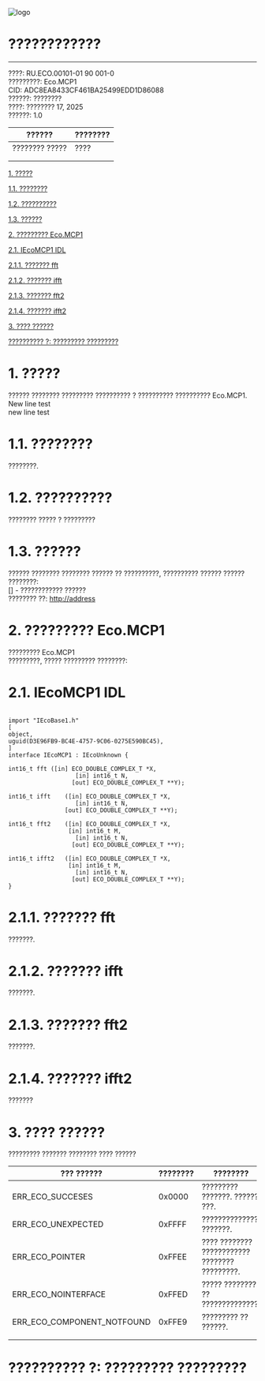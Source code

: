 ![logo](img_/tmp/tmp.9Wgb8RyaaC/RU.ECO.00101-01_90_001-0/header-logo.png)  
  
  
  
  

# ????????????  
****  
????: RU.ECO.00101-01 90 001-0  
?????????: Eco.MCP1  
CID: ADC8EA8433CF461BA25499EDD1D86088  
??????: ????????  
????: ???????? 17, 2025  
??????: 1.0  
  
|**??????**|**????????**|
| --- | --- |
|???????? ?????|????|
|||
|||
  
  
<spoiler title="Content">  
  
[1. ?????](#ch1--?????)  
  
  
[1.1. ????????](#ch1-1--????????)  
  
  
[1.2. ??????????](#ch1-2--??????????)  
  
  
[1.3. ??????](#ch1-3--??????)  
  
  
[2. ????????? Eco.MCP1](#ch2--?????????-ecomcp1)  
  
  
[2.1. IEcoMCP1 IDL](#ch2-1--iecomcp1-idl)  
  
  
[2.1.1. ??????? fft](#ch2-1-1--???????-fft)  
  
  
[2.1.2. ??????? ifft](#ch2-1-2--???????-ifft)  
  
  
[2.1.3. ??????? fft2](#ch2-1-3--???????-fft2)  
  
  
[2.1.4. ??????? ifft2](#ch2-1-4--???????-ifft2)  
  
  
[3. ???? ??????](#ch3--????-??????)  
  
  
[?????????? ?: ????????? ?????????](#??????????-?-?????????-?????????)  
  
  
</spoiler>  
  

# <a id="ch1--?????"></a>1. ?????  
?????? ???????? ????????? ?????????? ? ?????????? ?????????? Eco.MCP1.  
New line test  
new line test  
  

# <a id="ch1-1--????????"></a>1.1. ????????  
????????.  
  

# <a id="ch1-2--??????????"></a>1.2. ??????????  
  
???????? ????? ? ?????????  
  

# <a id="ch1-3--??????"></a>1.3. ??????  
?????? ???????? ???????? ?????? ?? ??????????, ?????????? ?????? ?????? ????????:   
[] - ???????????? ??????  
???????? ??: <u>http://address</u>  
  

# <a id="ch2--?????????-ecomcp1"></a>2. ????????? Eco.MCP1  
  
????????? Eco.MCP1   
?????????, ????? ????????? ????????:  
  
  
  

# <a id="ch2-1--iecomcp1-idl"></a>2.1. IEcoMCP1 IDL  
  
```vbscript
  
import "IEcoBase1.h"  
[  
object,  
uguid(D3E96FB9-BC4E-4757-9C06-0275E590BC45),  
]  
interface IEcoMCP1 : IEcoUnknown {  
  
int16_t	fft	([in] ECO_DOUBLE_COMPLEX_T *X,  
                   [in] int16_t N,  
                  [out] ECO_DOUBLE_COMPLEX_T **Y);  
	  
int16_t	ifft	([in] ECO_DOUBLE_COMPLEX_T *X,  
                   [in] int16_t N,  
	            [out] ECO_DOUBLE_COMPLEX_T **Y);  
	  
int16_t	fft2	([in] ECO_DOUBLE_COMPLEX_T *X,  
	             [in] int16_t M,  
                   [in] int16_t N,  
                  [out] ECO_DOUBLE_COMPLEX_T **Y);  
	  
int16_t	ifft2	([in] ECO_DOUBLE_COMPLEX_T *X,  
	             [in] int16_t M,  
                   [in] int16_t N,  
                  [out] ECO_DOUBLE_COMPLEX_T **Y);  
}		  
```  

# <a id="ch2-1-1--???????-fft"></a>2.1.1. ??????? fft  
  
???????.  

# <a id="ch2-1-2--???????-ifft"></a>2.1.2. ??????? ifft  
  
???????.  

# <a id="ch2-1-3--???????-fft2"></a>2.1.3. ??????? fft2  
  
???????.  

# <a id="ch2-1-4--???????-ifft2"></a>2.1.4. ??????? ifft2  
  
???????   
  

# <a id="ch3--????-??????"></a>3. ???? ??????  
  
????????? ??????? ???????? ???? ??????  
  
|**??? ??????**|**????????**|**????????**|
| --- | --- | --- |
|ERR_ECO_SUCCESES|0x0000|????????? ???????. ?????? ???.|
|ERR_ECO_UNEXPECTED|0xFFFF|?????????????? ???????.|
|ERR_ECO_POINTER|0xFFEE|???? ???????? ???????????? ???????? ?????????.|
|ERR_ECO_NOINTERFACE|0xFFED|????? ????????? ?? ??????????????.|
|ERR_ECO_COMPONENT_NOTFOUND|0xFFE9|????????? ?? ??????.|
||||
||||
  
  

# ?????????? ?: ????????? ?????????  
<a id="_Toc168857492"></a><a id="_Toc168857492 Copy 1"></a><a id="_Toc164524623 Copy 1"></a><a id="_Toc168857492 Copy 2"></a><a id="_Toc164524623 Copy 2"></a>  
